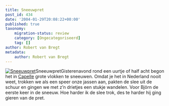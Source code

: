 ```yaml
---
title: Sneeuwpret
post_id: 434
date: '2004-01-29T20:08:22+00:00'
published: true
taxonomy:
    migration-status: review
    category: [Ongecategoriseerd]
    tag: []
author: Robert van Bregt
metadata:
    author: Robert van Bregt
---
```

[![Sneeuwpret](https://lh5.ggpht.com/_YSc5OtivIDY/SoeqozkGpGI/AAAAAAAAADI/xVrFvbgiSJY/s400/BRGT20040128-0004.JPG "Sneeuwpret")](http://picasaweb.google.com/lh/photo/2MPfM0TLbXcAtbudkh-W-w?feat=directlink)SneeuwpretGisterenavond rond een uurtje of half acht begon het in [Capelle](http://www.capelleaandenijssel.nl/) grote vlokken te sneeuwen. Omdat je het in Nederland nooit weet, trokken we als een speer onze jassen aan, pakten de slee uit de schuur en gingen we met z’n drietjes een stukje wandelen. Voor Björn de eerste keer in de sneeuw. Hoe harder ik de slee trok, des te harder hij ging gieren van de pret.